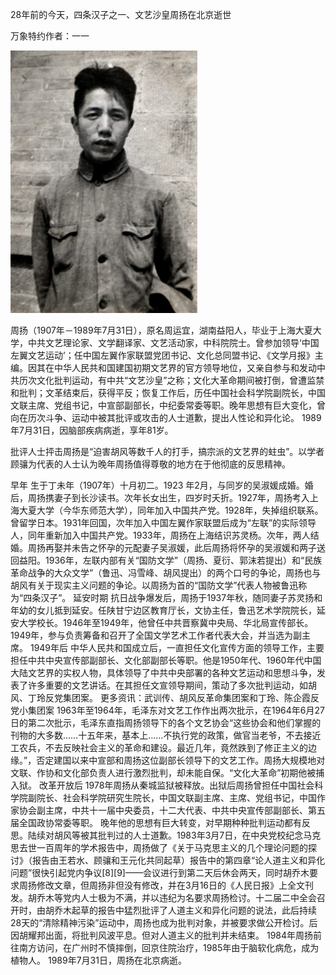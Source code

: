 28年前的今天，四条汉子之一、文艺沙皇周扬在北京逝世

万象特约作者：一一

![Yang_Zhou_1940](Yang_Zhou_1940.jpg)

周扬（1907年－1989年7月31日），原名周运宜，湖南益阳人，毕业于上海大夏大学，中共文艺理论家、文学翻译家、文艺活动家，中科院院士。曾参加领导‘中国左翼文艺运动’；任中国左翼作家联盟党团书记、文化总同盟书记、《文学月报》主编。因其在中华人民共和国建国初期文艺界的官方领导地位，又亲自参与和发动中共历次文化批判运动，有中共“文艺沙皇”之称；文化大革命期间被打倒，曾遭监禁和批判；文革结束后，获得平反；恢复工作后，历任中国社会科学院副院长，中国文联主席、党组书记，中宣部副部长，中纪委常委等职。晚年思想有巨大变化，曾向在历次斗争、运动中被其批评或攻击的人士道歉，提出人性论和异化论。
1989年7月31日，因脑部疾病病逝，享年81岁。

批评人士抨击周扬是“迫害胡风等数千人的打手，搞宗派的文艺界的蛀虫”。以学者顾骧为代表的人士认为晚年周扬值得尊敬的地方在于他彻底的反思精神。

早年
生于丁未年（1907年）十月初二。1923 年2月，与同岁的吴淑媛成婚。婚后，周扬携妻子到长沙读书。次年长女出生，四岁时夭折。1927年，周扬考入上海大夏大学（今华东师范大学），同年加入中国共产党。1928年，失掉组织联系。曾留学日本。1931年回国，次年加入中国左翼作家联盟后成为“左联”的实际领导人，同年重新加入中国共产党。1933年，周扬在上海结识苏灵杨。次年，两人结婚。周扬再娶并未告之怀孕的元配妻子吴淑媛，此后周扬将怀孕的吴淑媛和两子送回益阳。1936年，左联内部有关“国防文学”（周扬、夏衍、郭沫若提出）和“民族革命战争的大众文学”（鲁迅、冯雪峰、胡风提出）的两个口号的争论，周扬也与胡风有关于现实主义问题的争论。以周扬为首的“国防文学”代表人物被鲁迅称为“四条汉子”。
延安时期
抗日战争爆发后，周扬于1937年秋，随同妻子苏灵扬和年幼的女儿抵到延安。任陕甘宁边区教育厅长，文协主任，鲁迅艺术学院院长，延安大学校长。1946年至1949年，他曾任中共晋察冀中央局、华北局宣传部长。1949年，参与负责筹备和召开了全国文学艺术工作者代表大会，并当选为副主席。
1949年后
中华人民共和国成立后，一直担任文化宣传方面的领导工作，主要担任中共中央宣传部副部长、文化部副部长等职。他是1950年代、1960年代中国大陆文艺界的实权人物，具体领导了中共中央部署的各种文艺运动和思想斗争，发表了许多重要的文艺讲话。在其担任文宣领导期间，策动了多次批判运动，如胡风、丁玲反党集团案。
更多资讯：武训传、胡风反革命集团案和丁玲、陈企霞反党小集团案
1963年至1964年，毛泽东对文艺工作作出两次批示，在1964年6月27日的第二次批示，毛泽东直指周扬领导下的各个文艺协会“这些协会和他们掌握的刊物的大多数……十五年来，基本上……不执行党的政策，做官当老爷，不去接近工农兵，不去反映社会主义的革命和建设。最近几年，竟然跌到了修正主义的边缘。”，否定建国以来中宣部和周扬这位副部长领导下的文艺工作。周扬大规模地对文联、作协和文化部负责人进行激烈批判，却未能自保。“文化大革命”初期他被捕入狱。
改革开放后
1978年周扬从秦城监狱被释放。出狱后周扬曾担任中国社会科学院副院长、社会科学院研究生院长，中国文联副主席、主席、党组书记，中国作家协会副主席，中共十一届中央委员，十二大代表、中共中央宣传部副部长、第五届全国政协常委等职。
晚年他的思想有巨大转变，对早期种种批判运动都有反思。陆续对胡风等被其批判过的人士道歉。1983年3月7日，在中央党校纪念马克思去世一百周年的学术报告中，周扬做了《关于马克思主义的几个理论问题的探讨》（报告由王若水、顾骧和王元化共同起草）报告中的第四章“论人道主义和异化问题”很快引起党内争议[8][9]——会议进行到第二天后休会两天，同时胡乔木要求周扬修改文章，但周扬非但没有修改，并在3月16日的《人民日报》上全文刊发。胡乔木等党内人士极为不满，并以违纪为名要求周扬检讨。十二届二中全会召开时，由胡乔木起草的报告中猛烈批评了人道主义和异化问题的说法，此后持续28天的“清除精神污染”运动中，周扬也成为批判对象，并被要求做公开检讨。后因胡耀邦出面，将批判风波平息。但对人道主义的批判并未结束。
1984年周扬前往南方访问，在广州时不慎摔倒，回京住院治疗，1985年由于脑软化病危，成为植物人。
1989年7月31日，周扬在北京病逝。
